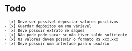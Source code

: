 # Todo

    - [x] Deve ser possível depositar valores positivos
    - [x] Guardar depósitos em uma váriavel
    - [x] Deve possuir extrato de saques
    - [x] Não pode pode sacar se não tiver saldo suficiente
    - [x] Os valores devem possuir o formato R$ xxx.xxx
    - [x] Deve possuir uma interface para o usuário
